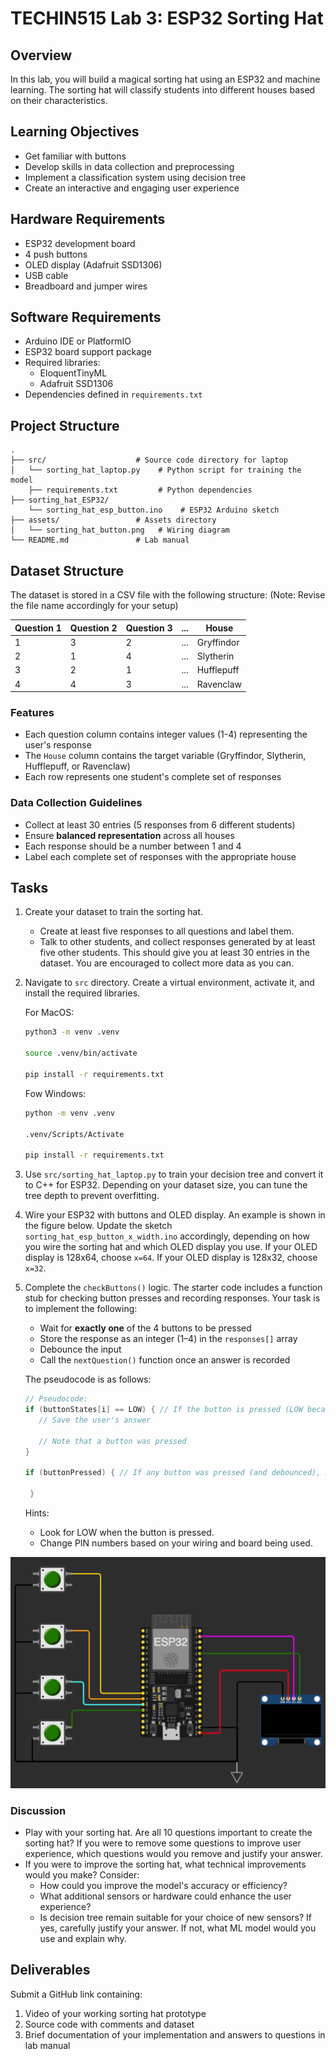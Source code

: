 # TECHIN515 Lab 3: ESP32 Sorting Hat

## Overview

In this lab, you will build a magical sorting hat using an ESP32 and machine learning. The sorting hat will classify students into different houses based on their characteristics. 

## Learning Objectives

- Get familiar with buttons
- Develop skills in data collection and preprocessing
- Implement a classification system using decision tree
- Create an interactive and engaging user experience

## Hardware Requirements

- ESP32 development board
- 4 push buttons
- OLED display (Adafruit SSD1306)
- USB cable
- Breadboard and jumper wires

## Software Requirements

- Arduino IDE or PlatformIO
- ESP32 board support package
- Required libraries:
  - EloquentTinyML
  - Adafruit SSD1306
- Dependencies defined in `requirements.txt`

## Project Structure

```
.
├── src/                    # Source code directory for laptop
│   └── sorting_hat_laptop.py    # Python script for training the model
    ├── requirements.txt         # Python dependencies
├── sorting_hat_ESP32/
    └── sorting_hat_esp_button.ino    # ESP32 Arduino sketch
├── assets/                 # Assets directory
│   └── sorting_hat_button.png   # Wiring diagram
└── README.md               # Lab manual
```

## Dataset Structure

The dataset is stored in a CSV file with the following structure: (Note: Revise the file name accordingly for your setup)

| Question 1 | Question 2 | Question 3 | ... | House |
|------------|------------|------------|-----|-------|
| 1          | 3          | 2          | ... | Gryffindor |
| 2          | 1          | 4          | ... | Slytherin |
| 3          | 2          | 1          | ... | Hufflepuff |
| 4          | 4          | 3          | ... | Ravenclaw |

### Features

- Each question column contains integer values (1-4) representing the user's response
- The `House` column contains the target variable (Gryffindor, Slytherin, Hufflepuff, or Ravenclaw)
- Each row represents one student's complete set of responses

### Data Collection Guidelines

- Collect at least 30 entries (5 responses from 6 different students)
- Ensure **balanced representation** across all houses
- Each response should be a number between 1 and 4
- Label each complete set of responses with the appropriate house

## Tasks

1. Create your dataset to train the sorting hat.
   - Create at least five responses to all questions and label them.
   - Talk to other students, and collect responses generated by at least five other students. This should give you at least 30 entries in the dataset. You are encouraged to collect more data as you can.
2. Navigate to `src` directory. Create a virtual environment, activate it, and install the required libraries.

   For MacOS:

   ```bash
   python3 -m venv .venv

   source .venv/bin/activate

   pip install -r requirements.txt
   ```

   Fow Windows:

   ```bash
   python -m venv .venv

   .venv/Scripts/Activate

   pip install -r requirements.txt
   ```

3. Use `src/sorting_hat_laptop.py` to train your decision tree and convert it to C++ for ESP32. Depending on your dataset size, you can tune the tree depth to prevent overfitting.
4. Wire your ESP32 with buttons and OLED display. An example is shown in the figure below. Update the sketch `sorting_hat_esp_button_x_width.ino` accordingly, depending on how you wire the sorting hat and which OLED display you use. If your OLED display is 128x64, choose `x=64`. If your OLED display is 128x32, choose `x=32`.
5. Complete the `checkButtons()` logic. The starter code includes a function stub for checking button presses and recording responses. Your task is to implement the following:
   - Wait for **exactly one** of the 4 buttons to be pressed
   - Store the response as an integer (1–4) in the `responses[]` array
   - Debounce the input
   - Call the `nextQuestion()` function once an answer is recorded

   The pseudocode is as follows:

   ```cpp
   // Pseudocode:
   if (buttonStates[i] == LOW) { // If the button is pressed (LOW because of INPUT_PULLUP)
      // Save the user's answer
                    
      // Note that a button was pressed
   }

   if (buttonPressed) { // If any button was pressed (and debounced), move to next question
        
    }
   ```

   Hints:
   - Look for LOW when the button is pressed.
   - Change PIN numbers based on your wiring and board being used.

![Example of a sorting hat created using ESP32](assets/sorting_hat_button.png)

### Discussion

- Play with your sorting hat. Are all 10 questions important to create the sorting hat? If you were to remove some questions to improve user experience, which questions would you remove and justify your answer.
- If you were to improve the sorting hat, what technical improvements would you make? Consider:
  - How could you improve the model's accuracy or efficiency?
  - What additional sensors or hardware could enhance the user experience?
  - Is decision tree remain suitable for your choice of new sensors? If yes, carefully justify your answer. If not, what ML model would you use and explain why.


## Deliverables

Submit a GitHub link containing:

1. Video of your working sorting hat prototype
2. Source code with comments and dataset
3. Brief documentation of your implementation and answers to questions in lab manual
